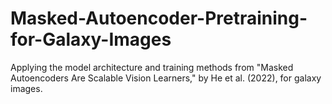 # Masked-Autoencoder-Pretraining-for-Galaxy-Images
Applying the model architecture and training methods from "Masked Autoencoders Are Scalable Vision Learners," by He et al. (2022), for galaxy images.
